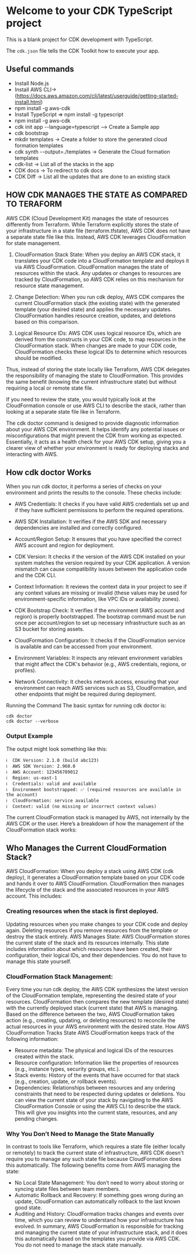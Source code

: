 # Welcome to your CDK TypeScript project

This is a blank project for CDK development with TypeScript.

The `cdk.json` file tells the CDK Toolkit how to execute your app.

## Useful commands

*   Install Node.js
*  Install AWS CLI-> (https://docs.aws.amazon.com/cli/latest/userguide/getting-started-install.html)
*  npm install -g aws-cdk 
*  Install TypeScript =>  npm install -g typescript
*  npm install -g aws-cdk
*  cdk init app --language=typescript --> Create a Sample app
*  cdk bootstrap
* mkdir templates -> Create a folder to store the generated cloud formation templates
*  cdk synth --output=./templates -> Generate the Cloud formation templates
*  cdk-list -> List all of the stacks in the app
*  CDK docs -> To redirect to cdk docs
*  CDK Diff -> List all the updates that are done to an existing stack

  ## HOW CDK MANAGES THE STATE AS COMPARED TO TERAFORM
AWS CDK (Cloud Development Kit) manages the state of resources differently from Terraform. While Terraform explicitly stores the state of your infrastructure in a state file (terraform.tfstate), AWS CDK does not have a separate state file like this. Instead, AWS CDK leverages CloudFormation for state management.

1. CloudFormation Stack State: When you deploy an AWS CDK stack, it translates your CDK code into a CloudFormation template and deploys it via AWS CloudFormation. CloudFormation manages the state of resources within the stack. Any updates or changes to resources are tracked by CloudFormation, so AWS CDK relies on this mechanism for resource state management.

2. Change Detection: When you run cdk deploy, AWS CDK compares the current CloudFormation stack (the existing state) with the generated template (your desired state) and applies the necessary updates. CloudFormation handles resource creation, updates, and deletions based on this comparison.

3. Logical Resource IDs: AWS CDK uses logical resource IDs, which are derived from the constructs in your CDK code, to map resources in the CloudFormation stack. When changes are made to your CDK code, CloudFormation checks these logical IDs to determine which resources should be modified.

Thus, instead of storing the state locally like Terraform, AWS CDK delegates the responsibility of managing the state to CloudFormation. This provides the same benefit (knowing the current infrastructure state) but without requiring a local or remote state file.

If you need to review the state, you would typically look at the CloudFormation console or use AWS CLI to describe the stack, rather than looking at a separate state file like in Terraform.

The cdk doctor command is designed to provide diagnostic information about your AWS CDK environment. It helps identify any potential issues or misconfigurations that might prevent the CDK from working as expected. Essentially, it acts as a health check for your AWS CDK setup, giving you a clearer view of whether your environment is ready for deploying stacks and interacting with AWS.

## How cdk doctor Works
When you run cdk doctor, it performs a series of checks on your environment and prints the results to the console. These checks include:

- AWS Credentials: It checks if you have valid AWS credentials set up and if they have sufficient permissions to perform the required operations.

- AWS SDK Installation: It verifies if the AWS SDK and necessary dependencies are installed and correctly configured.

- Account/Region Setup: It ensures that you have specified the correct AWS account and region for deployment.

- CDK Version: It checks if the version of the AWS CDK installed on your system matches the version required by your CDK application. A version mismatch can cause compatibility issues between the application code and the CDK CLI.

- Context Information: It reviews the context data in your project to see if any context values are missing or invalid (these values may be used for environment-specific information, like VPC IDs or availability zones).

- CDK Bootstrap Check: It verifies if the environment (AWS account and region) is properly bootstrapped. The bootstrap command must be run once per account/region to set up necessary infrastructure such as an S3 bucket for storing assets.

- CloudFormation Configuration: It checks if the CloudFormation service is available and can be accessed from your environment.

- Environment Variables: It inspects any relevant environment variables that might affect the CDK's behavior (e.g., AWS credentials, regions, or profiles).

- Network Connectivity: It checks network access, ensuring that your environment can reach AWS services such as S3, CloudFormation, and other endpoints that might be required during deployment.

Running the Command
The basic syntax for running cdk doctor is:

~~~
cdk doctor
cdk doctor --verbose
~~~

### Output Example
The output might look something like this:

~~~
ℹ️  CDK Version: 2.1.0 (build abc123)
ℹ️  AWS SDK Version: 2.960.0
ℹ️  AWS Account: 123456789012
ℹ️  Region: us-east-1
ℹ️  Credentials: valid and available
ℹ️  Environment bootstrapped: ✅ (required resources are available in the account)
ℹ️  CloudFormation: service available
ℹ️  Context: valid (no missing or incorrect context values)

~~~

The current CloudFormation stack is managed by AWS, not internally by the AWS CDK or the user. Here’s a breakdown of how the management of the CloudFormation stack works:

## Who Manages the Current CloudFormation Stack?
AWS CloudFormation: When you deploy a stack using AWS CDK (cdk deploy), it generates a CloudFormation template based on your CDK code and hands it over to AWS CloudFormation. CloudFormation then manages the lifecycle of the stack and the associated resources in your AWS account. This includes:

### Creating resources when the stack is first deployed.
Updating resources when you make changes to your CDK code and deploy again.
Deleting resources if you remove resources from the template or destroy the stack entirely.
AWS Manages State: AWS CloudFormation stores the current state of the stack and its resources internally. This state includes information about which resources have been created, their configuration, their logical IDs, and their dependencies. You do not have to manage this state yourself.

### CloudFormation Stack Management:

Every time you run cdk deploy, the AWS CDK synthesizes the latest version of the CloudFormation template, representing the desired state of your resources.
CloudFormation then compares the new template (desired state) with the currently deployed stack (current state) that AWS is managing.
Based on the difference between the two, AWS CloudFormation takes action (e.g., creating, updating, or deleting resources) to reconcile the actual resources in your AWS environment with the desired state.
How AWS CloudFormation Tracks State
AWS CloudFormation keeps track of the following information:

- Resource metadata: The physical and logical IDs of the resources created within the stack.
- Resource configuration: Information like the properties of resources (e.g., instance types, security groups, etc.).
- Stack events: History of the events that have occurred for that stack (e.g., creation, update, or rollback events).
- Dependencies: Relationships between resources and any ordering constraints that need to be respected during updates or deletions.
You can view the current state of your stack by navigating to the AWS CloudFormation Console or using the AWS CLI to describe the stack. This will give you insights into the current state, resources, and any pending changes.

### Why You Don’t Need to Manage the State Manually
In contrast to tools like Terraform, which requires a state file (either locally or remotely) to track the current state of infrastructure, AWS CDK doesn't require you to manage any such state file because CloudFormation does this automatically. The following benefits come from AWS managing the state:

- No Local State Management: You don’t need to worry about storing or syncing state files between team members.
- Automatic Rollback and Recovery: If something goes wrong during an update, CloudFormation can automatically rollback to the last known good state.
- Auditing and History: CloudFormation tracks changes and events over time, which you can review to understand how your infrastructure has evolved.
In summary, AWS CloudFormation is responsible for tracking and managing the current state of your infrastructure stack, and it does this automatically based on the templates you provide via AWS CDK. You do not need to manage the stack state manually.
